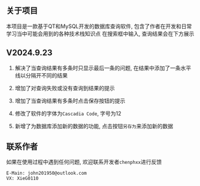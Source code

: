 ## 关于项目

本项目是一款基于QT和MySQL开发的数据库查询软件, 包含了作者在开发和日常学习当中可能会用到的各种技术栈知识点 
在搜索框中输入, 查询结果会在下方展示 

## V2024.9.23

1. 解决了当查询结果有多条时只显示最后一条的问题, 在结果中添加了一条水平线以分隔开不同的结果
  
2. 增加了对查询失败或没有查询到结果的提示
  
3. 增加了当查询结果有多条时点击保存按钮的提示
  
4. 修改了软件的字体为`Cascadia Code`, 字号为12 
  
5. 新增了为数据库添加新的数据的功能, 点击按钮`另存为`来添加新的数据

## 联系作者
如果在使用过程中遇到任何问题, 欢迎联系开发者`chenphxx`进行反馈 

```
E-Main: john201950@outlook.com
VX: XieG0110
```
